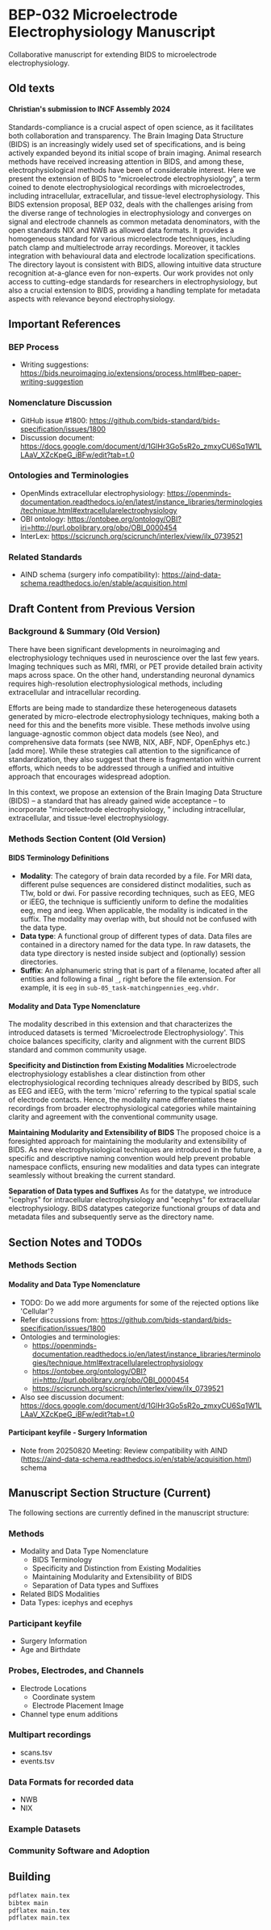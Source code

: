 # BEP-032 Microelectrode Electrophysiology Manuscript

Collaborative manuscript for extending BIDS to microelectrode electrophysiology.

## Old texts


#### Christian's submission to INCF Assembly 2024
Standards-compliance is a crucial aspect of open science, as it facilitates both collaboration and transparency.
The Brain Imaging Data Structure (BIDS) is an increasingly widely used set of specifications, and is being actively expanded beyond its initial scope of brain imaging.
Animal research methods have received increasing attention in BIDS, and among these, electrophysiological methods have been of considerable interest.
Here we present the extension of BIDS to “microelectrode electrophysiology”, a term coined to denote electrophysiological recordings with microelectrodes, including intracellular, extracellular, and tissue-level electrophysiology.
This BIDS extension proposal, BEP 032, deals with the challenges arising from the diverse range of technologies in electrophysiology and converges on signal and electrode channels as common metadata denominators, with the open standards NIX and NWB as allowed data formats.
It provides a homogeneous standard for various microelectrode techniques, including patch clamp and multielectrode  array recordings.
Moreover, it tackles integration with behavioural data and electrode localization specifications.
The directory layout is consistent with BIDS, allowing intuitive data structure recognition at-a-glance even for non-experts.
Our work provides not only access to cutting-edge standards for researchers in electrophysiology, but also a crucial extension to BIDS, providing a handling template for metadata aspects with relevance beyond electrophysiology.


## Important References

### BEP Process
- Writing suggestions: https://bids.neuroimaging.io/extensions/process.html#bep-paper-writing-suggestion

### Nomenclature Discussion
- GitHub issue #1800: https://github.com/bids-standard/bids-specification/issues/1800
- Discussion document: https://docs.google.com/document/d/1GlHr3Go5sR2o_zmxyCU6Sq1W1LLAaV_XZcKpeG_iBFw/edit?tab=t.0

### Ontologies and Terminologies
- OpenMinds extracellular electrophysiology: https://openminds-documentation.readthedocs.io/en/latest/instance_libraries/terminologies/technique.html#extracellularelectrophysiology
- OBI ontology: https://ontobee.org/ontology/OBI?iri=http://purl.obolibrary.org/obo/OBI_0000454
- InterLex: https://scicrunch.org/scicrunch/interlex/view/ilx_0739521

### Related Standards
- AIND schema (surgery info compatibility): https://aind-data-schema.readthedocs.io/en/stable/acquisition.html

## Draft Content from Previous Version

### Background & Summary (Old Version)

There have been significant developments in neuroimaging and electrophysiology techniques used in neuroscience over the last few years. Imaging techniques such as MRI, fMRI, or PET provide detailed brain activity maps across space. On the other hand, understanding neuronal dynamics requires high-resolution electrophysiological methods, including extracellular and intracellular recording.

Efforts are being made to standardize these heterogeneous datasets generated by micro-electrode electrophysiology techniques, making both a need for this and the benefits more visible. These methods involve using language-agnostic common object data models (see Neo), and comprehensive data formats (see NWB, NIX, ABF, NDF, OpenEphys etc.) [add more]. While these strategies call attention to the significance of standardization, they also suggest that there is fragmentation within current efforts, which needs to be addressed through a unified and intuitive approach that encourages widespread adoption.

In this context, we propose an extension of the Brain Imaging Data Structure (BIDS) – a standard that has already gained wide acceptance – to incorporate "microelectrode electrophysiology, " including intracellular, extracellular, and tissue-level electrophysiology.

### Methods Section Content (Old Version)

#### BIDS Terminology Definitions
- **Modality**: The category of brain data recorded by a file. For MRI data, different pulse sequences are considered distinct modalities, such as T1w, bold or dwi. For passive recording techniques, such as EEG, MEG or iEEG, the technique is sufficiently uniform to define the modalities eeg, meg and ieeg. When applicable, the modality is indicated in the suffix. The modality may overlap with, but should not be confused with the data type.
- **Data type**: A functional group of different types of data. Data files are contained in a directory named for the data type. In raw datasets, the data type directory is nested inside subject and (optionally) session directories.
- **Suffix**: An alphanumeric string that is part of a filename, located after all entities and following a final `_`, right before the file extension. For example, it is `eeg` in `sub-05_task-matchingpennies_eeg.vhdr`.

#### Modality and Data Type Nomenclature
The modality described in this extension and that characterizes the introduced datasets is termed 'Microelectrode Electrophysiology'. This choice balances specificity, clarity and alignment with the current BIDS standard and common community usage.

**Specificity and Distinction from Existing Modalities**
Microelectrode electrophysiology establishes a clear distinction from other electrophysiological recording techniques already described by BIDS, such as EEG and iEEG, with the term 'micro' referring to the typical spatial scale of electrode contacts. Hence, the modality name differentiates these recordings from broader electrophysiological categories while maintaining clarity and agreement with the conventional community usage.

**Maintaining Modularity and Extensibility of BIDS**
The proposed choice is a foresighted approach for maintaining the modularity and extensibility of BIDS. As new electrophysiological techniques are introduced in the future, a specific and descriptive naming convention would help prevent probable namespace conflicts, ensuring new modalities and data types can integrate seamlessly without breaking the current standard.

**Separation of Data types and Suffixes**
As for the datatype, we introduce "icephys" for intracellular electrophysiology and "ecephys" for extracellular electrophysiology. BIDS datatypes categorize functional groups of data and metadata files and subsequently serve as the directory name.

## Section Notes and TODOs

### Methods Section

#### Modality and Data Type Nomenclature
- TODO: Do we add more arguments for some of the rejected options like 'Cellular'?
- Refer discussions from: https://github.com/bids-standard/bids-specification/issues/1800
- Ontologies and terminologies:
  - https://openminds-documentation.readthedocs.io/en/latest/instance_libraries/terminologies/technique.html#extracellularelectrophysiology
  - https://ontobee.org/ontology/OBI?iri=http://purl.obolibrary.org/obo/OBI_0000454
  - https://scicrunch.org/scicrunch/interlex/view/ilx_0739521
- Also see discussion document: https://docs.google.com/document/d/1GlHr3Go5sR2o_zmxyCU6Sq1W1LLAaV_XZcKpeG_iBFw/edit?tab=t.0

#### Participant keyfile - Surgery Information
- Note from 20250820 Meeting: Review compatibility with AIND (https://aind-data-schema.readthedocs.io/en/stable/acquisition.html) schema

## Manuscript Section Structure (Current)

The following sections are currently defined in the manuscript structure:

### Methods
- Modality and Data Type Nomenclature
  - BIDS Terminology
  - Specificity and Distinction from Existing Modalities
  - Maintaining Modularity and Extensibility of BIDS
  - Separation of Data types and Suffixes
- Related BIDS Modalities
- Data Types: icephys and ecephys

### Participant keyfile
- Surgery Information
- Age and Birthdate

### Probes, Electrodes, and Channels
- Electrode Locations
  - Coordinate system
  - Electrode Placement Image
- Channel type enum additions

### Multipart recordings
- scans.tsv
- events.tsv

### Data Formats for recorded data
- NWB
- NIX

### Example Datasets

### Community Software and Adoption

## Building

```bash
pdflatex main.tex
bibtex main
pdflatex main.tex
pdflatex main.tex
```
